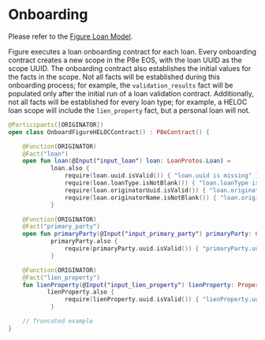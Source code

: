 # Onboarding

Please refer to the [Figure Loan Model](assets.md).

Figure executes a loan onboarding contract for each loan. Every onboarding contract creates a new scope in the P8e EOS, with the loan UUID as the scope UUID. The onboarding contract also establishes the initial values for the facts in the scope. Not all facts will be established during this onboarding process; for example, the `validation_results` fact will be populated only after the initial run of a loan validation contract. Additionally, not all facts will be established for every loan type; for example, a HELOC loan scope will include the `lien_property` fact, but a personal loan will not.

```kotlin
@Participants([ORIGINATOR])
open class OnboardFigureHELOCContract() : P8eContract() {

    @Function(ORIGINATOR)
    @Fact("loan")
    open fun loan(@Input("input_loan") loan: LoanProtos.Loan) =
            loan.also {
                require(loan.uuid.isValid()) { "loan.uuid is missing" }
                require(loan.loanType.isNotBlank()) { "loan.loanType is missing" }
                require(loan.originatorUuid.isValid()) { "loan.originatorUuid is missing" }
                require(loan.originatorName.isNotBlank()) { "loan.originatorName is missing" }
            }

    @Function(ORIGINATOR)
    @Fact("primary_party")
    open fun primaryParty(@Input("input_primary_party") primaryParty: CustomerProtos.Party) =
            primaryParty.also {
                require(primaryParty.uuid.isValid()) { "primaryParty.uuid is missing" }
            }

    @Function(ORIGINATOR)
    @Fact("lien_property")
    fun lienProperty(@Input("input_lien_property") lienProperty: PropertyProtos.LienProperty) =
           lienProperty.also {
                require(lienProperty.uuid.isValid()) { "lienProperty.uuid is missing" }
            }

    // Truncated example
}
```
